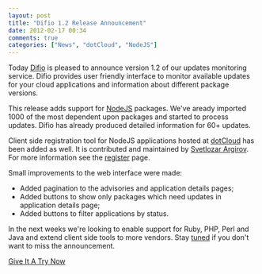 ```yaml
---
layout: post
title: "Difio 1.2 Release Announcement"
date: 2012-02-17 00:34
comments: true
categories: ["News", "dotCloud", "NodeJS"]
---
```


Today [Difio](http://www.dif.io) is pleased to announce version 1.2
of our updates monitoring service. Difio provides user friendly interface to
monitor available updates for your cloud applications and information about different
package versions.

This release adds support for [NodeJS](http://npmjs.org) packages. We've
aready imported 1000 of the most dependent upon packages and started to process updates.
Difio has already produced detailed information for 60+ updates.

Client side registration tool for NodeJS applications hosted at [dotCloud](http://dotcloud.com) has
been added as well. It is contributed and maintained by [Svetlozar Argirov](http://github.com/zaro).
For more information see the [register](http://www.dif.io/register/) page.

Small improvements to the web interface were made:

* Added pagination to the advisories and application details pages;
* Added buttons to show only packages which need updates in application details page;
* Added buttons to filter applications by status.

In the next weeks we're looking to enable support for Ruby, PHP, Perl and Java and extend
client side tools to more vendors. Stay [tuned](https://twitter.com/difio) if you don't
want to miss the announcement.


<a href="https://difio-otb.rhcloud.com/applications/mine/" class="button dark_blue small">Give It A Try Now</a>
